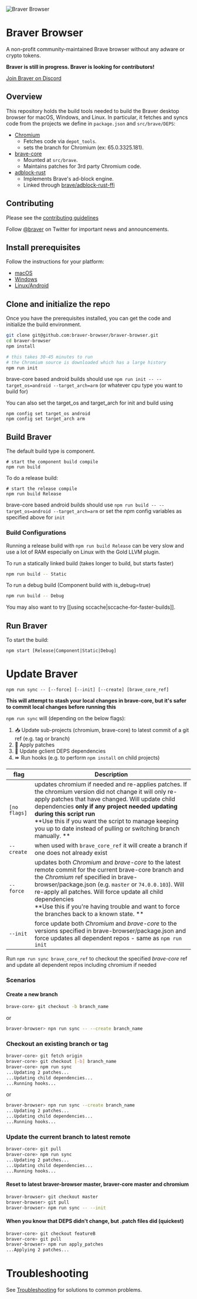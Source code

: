 ![Braver Browser](https://i.imgur.com/fPCZKSJ.png)

# Braver Browser

A non-profit community-maintained Brave browser without any adware or crypto tokens.

**Braver is still in progress. Braver is looking for contributors!**

[Join Braver on Discord](https://discord.gg/XMAyYA4)

## Overview

This repository holds the build tools needed to build the Braver desktop browser for macOS, Windows, and Linux.  In particular, it fetches and syncs code from the projects we define in `package.json` and `src/brave/DEPS`:

  - [Chromium](https://chromium.googlesource.com/chromium/src.git)
    - Fetches code via `depot_tools`.
    - sets the branch for Chromium (ex: 65.0.3325.181).
  - [brave-core](https://github.com/braver-browser/braver-core)
    - Mounted at `src/brave`.
    - Maintains patches for 3rd party Chromium code.
  - [adblock-rust](https://github.com/brave/adblock-rust)
    - Implements Brave's ad-block engine.
    - Linked through [brave/adblock-rust-ffi](https://github.com/brave/adblock-rust-ffi)

## Contributing

Please see the [contributing guidelines](./CONTRIBUTING.md)

Follow [@braver](https://twitter.com/BraverBrowser) on Twitter for important news and announcements.

## Install prerequisites

Follow the instructions for your platform:

- [macOS](https://github.com/brave/brave-browser/wiki/macOS-Development-Environment)
- [Windows](https://github.com/brave/brave-browser/wiki/Windows-Development-Environment)
- [Linux/Android](https://github.com/brave/brave-browser/wiki/Linux-Development-Environment)

## Clone and initialize the repo

Once you have the prerequisites installed, you can get the code and initialize the build environment.

```bash
git clone git@github.com:braver-browser/braver-browser.git
cd braver-browser
npm install

# this takes 30-45 minutes to run
# the Chromium source is downloaded which has a large history
npm run init
```
brave-core based android builds should use `npm run init -- --target_os=android --target_arch=arm` (or whatever cpu type you want to build for)

You can also set the target_os and target_arch for init and build using

```
npm config set target_os android
npm config set target_arch arm
```

## Build Braver
The default build type is component.

```
# start the component build compile
npm run build
```

To do a release build:

```
# start the release compile
npm run build Release
```

brave-core based android builds should use `npm run build -- --target_os=android --target_arch=arm` or set the npm config variables as specified above for `init`

### Build Configurations

Running a release build with `npm run build Release` can be very slow and use a lot of RAM especially on Linux with the Gold LLVM plugin.

To run a statically linked build (takes longer to build, but starts faster)

```bash
npm run build -- Static
```

To run a debug build (Component build with is_debug=true)

```bash
npm run build -- Debug
```

You may also want to try [[using sccache|sccache-for-faster-builds]].

## Run Braver
To start the build:

`npm start [Release|Component|Static|Debug]`

# Update Braver

`npm run sync -- [--force] [--init] [--create] [brave_core_ref]`

**This will attempt to stash your local changes in brave-core, but it's safer to commit local changes before running this**

`npm run sync` will (depending on the below flags):

1. 📥 Update sub-projects (chromium, brave-core) to latest commit of a git ref (e.g. tag or branch)
2. 🤕 Apply patches
3. 🔄 Update gclient DEPS dependencies
4. ⏩ Run hooks (e.g. to perform `npm install` on child projects)

| flag | Description |
|---|---|
|`[no flags]`|updates chromium if needed and re-applies patches. If the chromium version did not change it will only re-apply patches that have changed. Will update child dependencies **only if any project needed updating during this script run** <br> **Use this if you want the script to manage keeping you up to date instead of pulling or switching branch manually. **|
|`--create`|when used with `brave_core_ref` it will create a branch if one does not already exist|
|`--force`|updates both _Chromium_ and _brave-core_ to the latest remote commit for the current brave-core branch and the _Chromium_ ref specified in brave-browser/package.json (e.g. `master` or `74.0.0.103`). Will re-apply all patches. Will force update all child dependencies <br> **Use this if you're having trouble and want to force the branches back to a known state. **|
|`--init`|force update both _Chromium_ and _brave-core_ to the versions specified in brave-browser/package.json and force updates all dependent repos - same as `npm run init`|


Run `npm run sync brave_core_ref` to checkout the specified _brave-core_ ref and update all dependent repos including chromium if needed

### Scenarios

#### Create a new branch
```bash
brave-core> git checkout -b branch_name
```

or

```bash
braver-browser> npn run sync -- --create branch_name
```

### Checkout an existing branch or tag
```bash
braver-core> git fetch origin
braver-core> git checkout [-b] branch_name
braver-core> npm run sync
...Updating 2 patches...
...Updating child dependencies...
...Running hooks...
```

or

```bash
braver-browser> npn run sync --create branch_name
...Updating 2 patches...
...Updating child dependencies...
...Running hooks...
```

### Update the current branch to latest remote
```bash
braver-core> git pull
braver-core> npm run sync
...Updating 2 patches...
...Updating child dependencies...
...Running hooks...
```

#### Reset to latest braver-browser master, braver-core master and chromium
```bash
braver-browser> git checkout master
braver-browser> git pull
braver-browser> npm run sync -- --init
```

#### When you know that DEPS didn't change, but .patch files did (quickest)
```bash
braver-core> git checkout featureB
braver-core> git pull
braver-browser> npm run apply_patches
...Applying 2 patches...
```

# Troubleshooting

See [Troubleshooting](https://github.com/braver-browser/braver-browser/wiki/Troubleshooting) for solutions to common problems.
